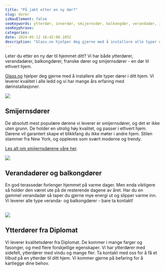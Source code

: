 ```yaml
---
title: "På jakt etter en ny dør?"
slug: dorer
isNavElement: false
seoKeywords: ytterdør, innerdør, smijernsdør, balkongdør, verandadør, inngangsdør, dør
seoKeyphrase: 
categories: 
date: 2024-05-12 16:42:08.105Z
description: "Glass.no hjelper deg gjerne med å installere alle typer dører i ditt hjem. Vi leverer kvalitet i alle ledd og vi har mange års erfaring med dørinstallasjoner."
---
```


Leter du etter en ny dør til hjemmet ditt? Vi har både ytterdører, verandadører, balkongdører, franske dører og smijernsdører - en dør til ethvert hjem.

[Glass.no](http://Glass.no) hjelper deg gjerne med å installere alle typer dører i ditt hjem. Vi leverer kvalitet i alle ledd og vi har mange års erfaring med dørinstallasjoner.



![](https://cdn.sanity.io/images/csbn9wp4/transformed-data/664459624679135a0b6cb7107afeff4a865f954c-7220x4060.jpg)

## Smijernsdører

De absolutt mest populære dørene vi leverer er smijernsdører, og det er ikke uten grunn. De holder en utrolig høy kvalitet, og passer i ethvert hjem. Dørene vil garantert skape et blikkfang du ikke møter i andre hjem. Stilen stammer fra New York, og oppleves som svært moderne og trendy. 

[Les alt om smijernsdørene våre her](/smijernsdor).



![](https://cdn.sanity.io/images/csbn9wp4/transformed-data/57173c3d1bc2dc86f18d28c2d20724e293b4c6cf-1500x1000.jpg)

## Verandadører og balkongdører

En god terassedør forlenger hjemmet på varme dager. Men enda viktigere så holder den været ute på de resterende dagene av året. Har du en gammel verandadør så taper du gjerne mye energi ut og slipper varme inn. Vi leverer alle type veranda- og balkongdører - bare ta kontakt!

## 

![](https://cdn.sanity.io/images/csbn9wp4/transformed-data/29517f2053ff89ed2b29670e3320ca9e12d9136a-1600x2400.jpg)

## Ytterdører fra Diplomat

Vi leverer kvalitetsdører fra Diplomat. De kommer i mange farger og fasonger, og med flere forskjellige egenskaper. Vi har ytterdører med sidefelt, ytterdører med vindu og mange fler. Ta kontakt med oss for å få et tilbud på en ytterdør til ditt hjem. Vi kommer gjerne på befaring for å kartlegge dine behov.
